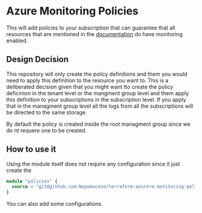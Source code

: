 # Azure Monitoring Policies

This will add policies to your subscription that can guarantee that all resources that are mentioned in the [documentation](https://docs.microsoft.com/en-us/azure/azure-monitor/platform/resource-logs-categories) do have monitoring enabled.

## Design Decision

This repository will only create the policy definitions and them you would need to apply this definition to the resource you want to. This is a deliberated decision given that you might want tto create the policy deficinion in the tenant level or the mangment group level and them apply this definition to your subscriptions in the subscription level. If you apply that in the managment group level all the logs from all the subscriptions will be directed to the same storage.

By default the policy is created inside the root managment group since we do nt requere one to be created.

## How to use it

Using the module itself does not require any configuration since it just create the  

```terraform
module "policies" {
  source = "git@github.com:Nepomuceno/terraform-azurerm-monitoring-policies.git"
}
```

You can also add some configurations.

